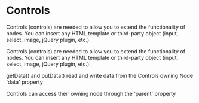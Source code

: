 # Controls 

Controls (controls) are needed to allow you to extend the functionality of nodes. You can insert any HTML template or third-party object (input, select, image, jQuery plugin, etc.).

Controls (controls) are needed to allow you to extend the functionality of nodes. You can insert any HTML template or third-party object (input, select, image, jQuery plugin, etc.).

getData() and putData() read and write data from the Controls owning Node 'data' property

Controls can access their owning node through the 'parent' property